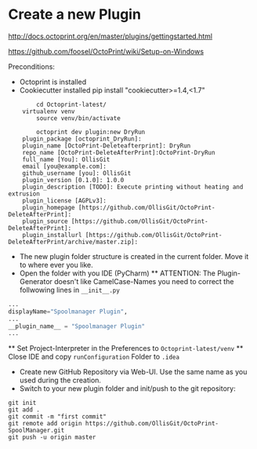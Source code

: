 # Create a new Plugin
http://docs.octoprint.org/en/master/plugins/gettingstarted.html

https://github.com/foosel/OctoPrint/wiki/Setup-on-Windows

Preconditions: 
- Octoprint is installed
- Cookiecutter installed 
	pip install "cookiecutter>=1.4,<1.7" 
```
        cd Octoprint-latest/
	virtualenv venv
        source venv/bin/activate

        octoprint dev plugin:new DryRun
	plugin_package [octoprint_DryRun]:
	plugin_name [OctoPrint-Deleteafterprint]: DryRun
	repo_name [OctoPrint-DeleteAfterPrint]:OctoPrint-DryRun
	full_name [You]: OllisGit
	email [you@example.com]:
	github_username [you]: OllisGit
	plugin_version [0.1.0]: 1.0.0
	plugin_description [TODO]: Execute printing without heating and extrusion
	plugin_license [AGPLv3]:
	plugin_homepage [https://github.com/OllisGit/OctoPrint-DeleteAfterPrint]:
	plugin_source [https://github.com/OllisGit/OctoPrint-DeleteAfterPrint]:
	plugin_installurl [https://github.com/OllisGit/OctoPrint-DeleteAfterPrint/archive/master.zip]:
```
* The new plugin folder structure is created in the current folder. Move it to where ever you like.
* Open the folder with you IDE (PyCharm)
** ATTENTION: The Plugin-Generator doesn't like CamelCase-Names you need to correct the follwowing lines in ```__init__.py```
```python
...
displayName="Spoolmanager Plugin",
...
__plugin_name__ = "Spoolmanager Plugin"
...
```
** Set Project-Interpreter in the Preferences to ```Octoprint-latest/venv```
** Close IDE and copy ```runConfiguration``` Folder to ```.idea```

* Create new GitHub Repository via Web-UI. Use the same name as you used during the creation.
* Switch to your new plugin folder and init/push to the git repository:
```
git init
git add .
git commit -m "first commit"
git remote add origin https://github.com/OllisGit/OctoPrint-SpoolManager.git
git push -u origin master
```
